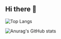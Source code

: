## Hi there 👋

![Top Langs](https://github-readme-stats.vercel.app/api/top-langs/?username=ikar-zindo&hide_progress=true)

![Anurag's GitHub stats](https://github-readme-stats.vercel.app/api?username=ikar-zindo&show_icons=true&theme=radical)

<!--
**ikar-zindo/ikar-zindo** is a ✨ _special_ ✨ repository because its `README.md` (this file) appears on your GitHub profile.

Here are some ideas to get you started:

- 🔭 I’m currently working on ...
- 🌱 I’m currently learning ...
- 👯 I’m looking to collaborate on ...
- 🤔 I’m looking for help with ...
- 💬 Ask me about ...
- 📫 How to reach me: ...
- 😄 Pronouns: ...
- ⚡ Fun fact: ...
-->
